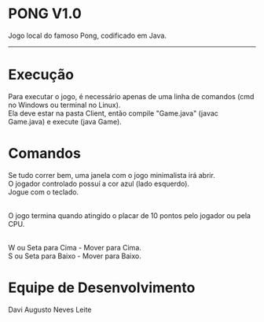 # PONG V1.0

Jogo local do famoso Pong, codificado em Java.<br/>

------------------------------------------------------------------------------------------------------------------------------------------------

# Execução<br/>
Para executar o jogo, é necessário apenas de uma linha de comandos (cmd no Windows ou terminal no Linux).<br/>
Ela deve estar na pasta Client, então compile "Game.java" (javac Game.java) e execute (java Game).<br/>

# Comandos<br/>
Se tudo correr bem, uma janela com o jogo minimalista irá abrir.<br/>
O jogador controlado possuí a cor azul (lado esquerdo).<br/>
Jogue com o teclado.<br/><br/> 

O jogo termina quando atingido o placar de 10 pontos pelo jogador ou pela CPU.<br/><br/>

W ou Seta para Cima - Mover para Cima.<br/>
S ou Seta para Baixo - Mover para Baixo.

# Equipe de Desenvolvimento<br/>
Davi Augusto Neves Leite<br/>
